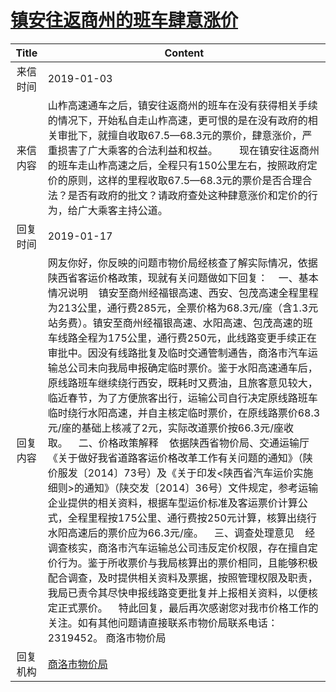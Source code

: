 # [镇安往返商州的班车肆意涨价](http://www.shangluo.gov.cn/zmhd/ldxxxx.jsp?urltype=leadermail.LeaderMailContentUrl&wbtreeid=1112&leadermailid=5103)

| Title |                                                                                                                                                                                                                                                                                                                                                                        Content                                                                                                                                                                                                                                                                                                                                                                        |
|:-----:|-------------------------------------------------------------------------------------------------------------------------------------------------------------------------------------------------------------------------------------------------------------------------------------------------------------------------------------------------------------------------------------------------------------------------------------------------------------------------------------------------------------------------------------------------------------------------------------------------------------------------------------------------------------------------------------------------------------------------------------------------------|
| 来信时间  | 2019-01-03                                                                                                                                                                                                                                                                                                                                                                                                                                                                                                                                                                                                                                                                                                                                            |
| 来信内容  | 山柞高速通车之后，镇安往返商州的班车在没有获得相关手续的情况下，开始私自走山柞高速，更可恨的是在没有政府的相关审批下，就擅自收取67.5—68.3元的票价，肆意涨价，严重损害了广大乘客的合法利益和权益。        现在镇安往返商州的班车走山柞高速之后，全程只有150公里左右，按照政府定价的原则，这样的里程收取67.5—68.3元的票价是否合理合法？是否有政府的批文？请政府查处这种肆意涨价和定价的行为，给广大乘客主持公道。                                                                                                                                                                                                                                                                                                                                                                                                                                                                                                                                |
| 回复时间  | 2019-01-17                                                                                                                                                                                                                                                                                                                                                                                                                                                                                                                                                                                                                                                                                                                                            |
| 回复内容  | 网友你好，你反映的问题市物价局经核查了解实际情况，依据陕西省客运价格政策，现就有关问题做如下回复：    一、基本情况说明    镇安至商州经福银高速、西安、包茂高速全程里程为213公里，通行费285元，全票价格为68.3元/座（含1.3元站务费）。镇安至商州经福银高速、水阳高速、包茂高速的班车线路全程为175公里，通行费250元，此线路变更手续正在审批中。因没有线路批复及临时交通管制通告，商洛市汽车运输总公司未向我局申报确定临时票价。鉴于水阳高速通车后，原线路班车继续绕行西安，既耗时又费油，且旅客意见较大，临近春节，为了方便旅客出行，运输公司自行决定原线路班车临时绕行水阳高速，并自主核定临时票价，在原线路票价68.3元/座的基础上核减了2元，实际改道票价按66.3元/座收取。    二、价格政策解释    依据陕西省物价局、交通运输厅《关于做好我省道路客运价格改革工作有关问题的通知》（陕价服发〔2014〕73号）及《关于印发<陕西省汽车运价实施细则>的通知》（陕交发〔2014〕36号）文件规定，参考运输企业提供的相关资料，根据车型运价标准及客运票价计算公式，全程里程按175公里、通行费按250元计算，核算出绕行水阳高速后的票价应为66.3元/座。    三、调查处理意见    经调查核实，商洛市汽车运输总公司违反定价权限，存在擅自定价行为。鉴于所收票价与我局核算出的票价相同，且能够积极配合调查，及时提供相关资料及票据，按照管理权限及职责，我局已责令其尽快申报线路变更批复并上报相关资料，以便核定正式票价。    特此回复，最后再次感谢您对我市价格工作的关注。如有其他问题请直接联系市物价局联系电话：2319452。 商洛市物价局 |
| 回复机构  | [商洛市物价局](../../category/agencies/商洛市物价局.md)                                                                                                                                                                                                                                                                                                                                                                                                                                                                                                                                                                                                                                                                                                           |